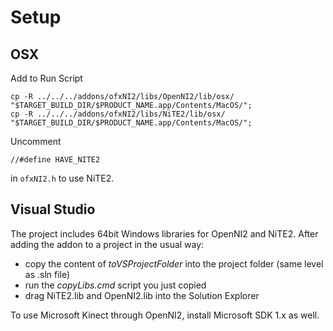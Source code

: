 Setup
========

OSX
--------

Add to Run Script

	cp -R ../../../addons/ofxNI2/libs/OpenNI2/lib/osx/ "$TARGET_BUILD_DIR/$PRODUCT_NAME.app/Contents/MacOS/";
	cp -R ../../../addons/ofxNI2/libs/NiTE2/lib/osx/ "$TARGET_BUILD_DIR/$PRODUCT_NAME.app/Contents/MacOS/";

Uncomment

    //#define HAVE_NITE2

in `ofxNI2.h` to use NiTE2.

Visual Studio
--------

The project includes 64bit Windows libraries for OpenNI2 and NiTE2.
After adding the addon to a project in the usual way:
- copy the content of *toVSProjectFolder* into the project folder (same level as .sln file)
- run the *copyLibs.cmd* script you just copied
- drag NiTE2.lib and OpenNI2.lib into the Solution Explorer

To use Microsoft Kinect through OpenNI2, install Microsoft SDK 1.x as well.
